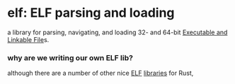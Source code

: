 elf: ELF parsing and loading
============================

a library for parsing, navigating, and loading 32- and 64-bit [Executable and Linkable File](http://wiki.osdev.org/ELF)s.

### why are we writing our own ELF lib?

although there are a number of other nice [ELF](https://github.com/nrc/xmas-elf) [libraries](https://github.com/m4b/goblin) for Rust,

